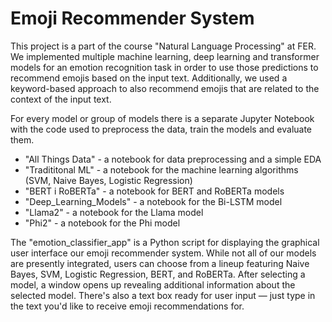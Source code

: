# Emoji Recommender System

This project is a part of the course "Natural Language Processing" at FER. We implemented multiple machine learning, deep learning and transformer
models for an emotion recognition task in order to use those predictions to recommend emojis based on the input text. Additionally, we used a 
keyword-based approach to also recommend emojis that are related to the context of the input text. 

For every model or group of models there is a separate Jupyter Notebook with the code used to preprocess the data, train the models and evaluate them.

- "All Things Data" - a notebook for data preprocessing and a simple EDA
- "Tradititonal ML" - a notebook for the machine learning algorithms (SVM, Naive Bayes, Logistic Regression)
- "BERT i RoBERTa" - a notebook for BERT and RoBERTa models
- "Deep_Learning_Models" - a notebook for the Bi-LSTM model
- "Llama2" - a notebook for the Llama model
- "Phi2" - a notebook for the Phi model

The "emotion_classifier_app" is a Python script for displaying the graphical user interface our emoji recommender system. While not all of our models are presently integrated, users can choose from a lineup featuring Naive Bayes, SVM, Logistic Regression, BERT, and RoBERTa. After selecting a model, a window opens up revealing additional information about the selected model. There's also a text box ready for user input — just type in the text you'd like to receive emoji recommendations for.
